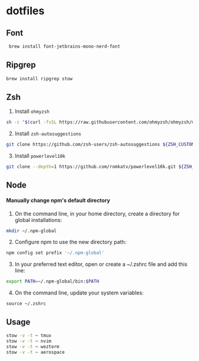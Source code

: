 # dotfiles
## Font
```bash
 brew install font-jetbrains-mono-nerd-font
```
## Ripgrep
```bash
brew install ripgrep stow
```
## Zsh
1. Install `ohmyzsh`
```bash
sh -c "$(curl -fsSL https://raw.githubusercontent.com/ohmyzsh/ohmyzsh/master/tools/install.sh)"
```
2. Install `zsh-autosuggestions`
```bash
git clone https://github.com/zsh-users/zsh-autosuggestions ${ZSH_CUSTOM:-~/.oh-my-zsh/custom}/plugins/zsh-autosuggestions
```
3. Install `powerlevel10k`
```bash
git clone --depth=1 https://github.com/romkatv/powerlevel10k.git ${ZSH_CUSTOM:-$HOME/.oh-my-zsh/custom}/themes/powerlevel10k
```
## Node
#### Manually change npm's default directory
1. On the command line, in your home directory, create a directory for global installations:
```bash
mkdir ~/.npm-global
```
2. Configure npm to use the new directory path:
```bash
npm config set prefix '~/.npm-global'
```
3. In your preferred text editor, open or create a ~/.zshrc file and add this line:
```bash
export PATH=~/.npm-global/bin:$PATH
```
4. On the command line, update your system variables:
```
source ~/.zshrc
```
## Usage
```bash
stow -v -t ~ tmux
stow -v -t ~ nvim
stow -v -t ~ wezterm
stow -v -t ~ aerospace
```
